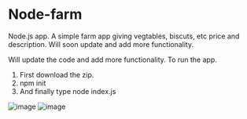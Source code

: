 # Node-farm
Node.js app. A simple farm app giving vegtables, biscuts, etc price and description.  Will soon update and add more functionality.

Will update the code and add more functionality.
To run the app.
1. First download the zip.
2. npm init
3. And finally type node index.js


![image](https://user-images.githubusercontent.com/113926529/211078591-e743f107-9f72-40a3-b8a1-e7a6dcad990f.png)
![image](https://user-images.githubusercontent.com/113926529/211078485-3aa28612-350a-49d1-a7e2-1711b12f37eb.png)
